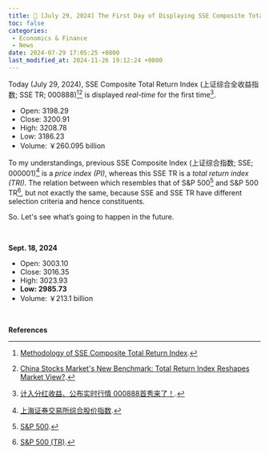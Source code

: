 ```yaml
---
title: 📰 [July 29, 2024] The First Day of Displaying SSE Composite Total Return Index Real-Time
toc: false
categories:
 - Economics & Finance
 - News
date: 2024-07-29 17:05:25 +0800
last_modified_at: 2024-11-26 19:12:24 +0800
---
```


Today (July 29, 2024), SSE Composite Total Return Index (上证综合全收益指数; SSE TR; 000888)[^1][^2] is displayed *real-time* for the first time[^3].

- Open: 3198.29
- Close: 3200.91
- High: 3208.78
- Low: 3186.23
- Volume: ￥260.095 billion

To my understandings, previous SSE Composite Index (上证综合指数; SSE; 000001)[^4] is a *price index (PI)*, whereas this SSE TR is a *total return index (TRI)*. The relation between which resembles that of S&P 500[^5] and S&P 500 TR[^6], but not exactly the same, because SSE and SSE TR have different selection criteria and hence constituents.

So. Let's see what’s going to happen in the future.

<br>

**Sept. 18, 2024**

- Open: 3003.10
- Close: 3016.35
- High: 3023.93
- **Low: 2985.73**
- Volume: ￥213.1 billion

<br>

**References**

[^1]: [Methodology of SSE Composite Total Return Index](https://english.sse.com.cn/markets/indices/indexnews/c/10759850/files/38674ca02ffa46ffa0f40b09af153cc4.pdf).
[^2]: [China Stocks Market's New Benchmark: Total Return Index Reshapes Market View?](https://www.investincn.asia/index.php/archives/5/).
[^3]: [计入分红收益、公布实时行情 000888首秀来了！](https://finance.eastmoney.com/a/202407303142700933.html).
[^4]: [上海证券交易所综合股价指数](https://www.google.com/finance/quote/000001:SHA).
[^5]: [S&P 500](https://www.google.com/finance/quote/.INX:INDEXSP?hl=en).
[^6]: [S&P 500 (TR)](https://www.google.com/finance/quote/SP500TR:INDEXSP?hl=en).